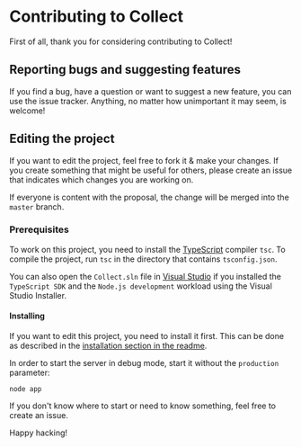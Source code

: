 # Contributing to Collect

First of all, thank you for considering contributing to Collect!

## Reporting bugs and suggesting features
If you find a bug, have a question or want to suggest a new feature, you can use the issue tracker. Anything, no matter how unimportant it may seem, is welcome!

## Editing the project
If you want to edit the project, feel free to fork it & make your changes.
If you create something that might be useful for others, please create an issue that indicates which changes you are working on.

If everyone is content with the proposal, the change will be merged into the `master` branch.

### Prerequisites
To work on this project, you need to install the [TypeScript](http://www.typescriptlang.org/) compiler `tsc`. To compile the project, run `tsc` in the directory that contains `tsconfig.json`.

You can also open the `Collect.sln` file in [Visual Studio](https://www.visualstudio.com/) if you installed the `TypeScript SDK` and the `Node.js development` workload using the Visual Studio Installer.
 
#### Installing
If you want to edit this project, you need to install it first. This can be done as described in the [installation section in the readme](README.md#installation).

In order to start the server in debug mode, start it without the `production` parameter:
```
node app
```

If you don't know where to start or need to know something, feel free to create an issue.


Happy hacking!
